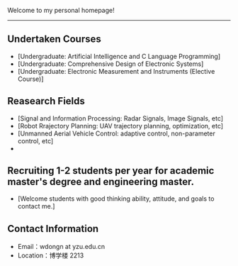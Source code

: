 Welcome to my personal homepage!

---


## Undertaken Courses
- [Undergraduate: Artificial Intelligence and C Language Programming]
- [Undergraduate: Comprehensive Design of Electronic Systems]
- [Undergraduate: Electronic Measurement and Instruments (Elective Course)]

## Reasearch Fields
- [Signal and Information Processing: Radar Signals, Image Signals, etc]
- [Robot Rrajectory Planning: UAV trajectory planning, optimization, etc]
- [Unmanned Aerial Vehicle Control: adaptive control, non-parameter control, etc]
- 
## Recruiting 1-2 students per year for academic master's degree and engineering master.
- [Welcome students with good thinking ability, attitude, and goals to contact me.]


## Contact Information
- Email：wdongn at yzu.edu.cn
- Location：博学楼 2213
